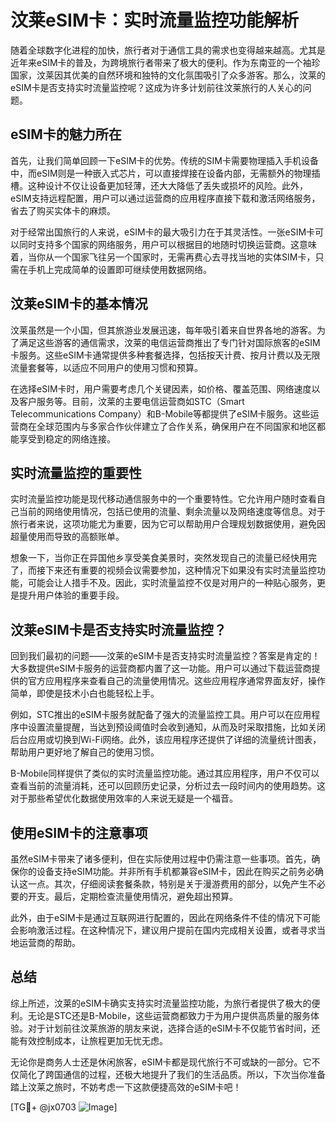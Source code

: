 # 汶莱eSIM卡：实时流量监控功能解析

随着全球数字化进程的加快，旅行者对于通信工具的需求也变得越来越高。尤其是近年来eSIM卡的普及，为跨境旅行者带来了极大的便利。作为东南亚的一个袖珍国家，汶莱因其优美的自然环境和独特的文化氛围吸引了众多游客。那么，汶莱的eSIM卡是否支持实时流量监控呢？这成为许多计划前往汶莱旅行的人关心的问题。

## eSIM卡的魅力所在

首先，让我们简单回顾一下eSIM卡的优势。传统的SIM卡需要物理插入手机设备中，而eSIM则是一种嵌入式芯片，可以直接焊接在设备内部，无需额外的物理插槽。这种设计不仅让设备更加轻薄，还大大降低了丢失或损坏的风险。此外，eSIM支持远程配置，用户可以通过运营商的应用程序直接下载和激活网络服务，省去了购买实体卡的麻烦。

对于经常出国旅行的人来说，eSIM卡的最大吸引力在于其灵活性。一张eSIM卡可以同时支持多个国家的网络服务，用户可以根据目的地随时切换运营商。这意味着，当你从一个国家飞往另一个国家时，无需再费心去寻找当地的实体SIM卡，只需在手机上完成简单的设置即可继续使用数据网络。

## 汶莱eSIM卡的基本情况

汶莱虽然是一个小国，但其旅游业发展迅速，每年吸引着来自世界各地的游客。为了满足这些游客的通信需求，汶莱的电信运营商推出了专门针对国际旅客的eSIM卡服务。这些eSIM卡通常提供多种套餐选择，包括按天计费、按月计费以及无限流量套餐等，以适应不同用户的使用习惯和预算。

在选择eSIM卡时，用户需要考虑几个关键因素，如价格、覆盖范围、网络速度以及客户服务等。目前，汶莱的主要电信运营商如STC（Smart Telecommunications Company）和B-Mobile等都提供了eSIM卡服务。这些运营商在全球范围内与多家合作伙伴建立了合作关系，确保用户在不同国家和地区都能享受到稳定的网络连接。

## 实时流量监控的重要性

实时流量监控功能是现代移动通信服务中的一个重要特性。它允许用户随时查看自己当前的网络使用情况，包括已使用的流量、剩余流量以及网络速度等信息。对于旅行者来说，这项功能尤为重要，因为它可以帮助用户合理规划数据使用，避免因超量使用而导致的高额账单。

想象一下，当你正在异国他乡享受美食美景时，突然发现自己的流量已经快用完了，而接下来还有重要的视频会议需要参加，这种情况下如果没有实时流量监控功能，可能会让人措手不及。因此，实时流量监控不仅是对用户的一种贴心服务，更是提升用户体验的重要手段。

## 汶莱eSIM卡是否支持实时流量监控？

回到我们最初的问题——汶莱的eSIM卡是否支持实时流量监控？答案是肯定的！大多数提供eSIM卡服务的运营商都内置了这一功能。用户可以通过下载运营商提供的官方应用程序来查看自己的流量使用情况。这些应用程序通常界面友好，操作简单，即使是技术小白也能轻松上手。

例如，STC推出的eSIM卡服务就配备了强大的流量监控工具。用户可以在应用程序中设置流量提醒，当达到预设阈值时会收到通知，从而及时采取措施，比如关闭后台应用或切换到Wi-Fi网络。此外，该应用程序还提供了详细的流量统计图表，帮助用户更好地了解自己的使用习惯。

B-Mobile同样提供了类似的实时流量监控功能。通过其应用程序，用户不仅可以查看当前的流量消耗，还可以回顾历史记录，分析过去一段时间内的使用趋势。这对于那些希望优化数据使用效率的人来说无疑是一个福音。

## 使用eSIM卡的注意事项

虽然eSIM卡带来了诸多便利，但在实际使用过程中仍需注意一些事项。首先，确保你的设备支持eSIM功能。并非所有手机都兼容eSIM卡，因此在购买之前务必确认这一点。其次，仔细阅读套餐条款，特别是关于漫游费用的部分，以免产生不必要的开支。最后，定期检查流量使用情况，避免超出预算。

此外，由于eSIM卡是通过互联网进行配置的，因此在网络条件不佳的情况下可能会影响激活过程。在这种情况下，建议用户提前在国内完成相关设置，或者寻求当地运营商的帮助。

## 总结

综上所述，汶莱的eSIM卡确实支持实时流量监控功能，为旅行者提供了极大的便利。无论是STC还是B-Mobile，这些运营商都致力于为用户提供高质量的服务体验。对于计划前往汶莱旅游的朋友来说，选择合适的eSIM卡不仅能节省时间，还能有效控制成本，让旅程更加无忧无虑。

无论你是商务人士还是休闲旅客，eSIM卡都是现代旅行不可或缺的一部分。它不仅简化了跨国通信的过程，还极大地提升了我们的生活品质。所以，下次当你准备踏上汶莱之旅时，不妨考虑一下这款便捷高效的eSIM卡吧！

[TG💪+ @jx0703 ![Image](https://github.com/user-attachments/assets/dbca1d08-cadb-493c-b0ec-ad6f7a83f270)]